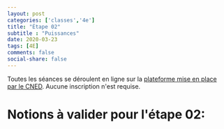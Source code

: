 ```yaml
---
layout: post 
categories: ['classes','4e']
title: "Étape 02"
subtitle : "Puissances"
date: 2020-03-23
tags: [4E]
comments: false
social-share: false
---
```

Toutes les séances se déroulent en ligne sur la [plateforme mise en place par le CNED](https://eu.bbcollab.com/guest/7ff0892b6f4f418cbdc29ce8a8ea46cb). Aucune inscription n'est requise.

# Notions à valider pour l'étape 02:


 